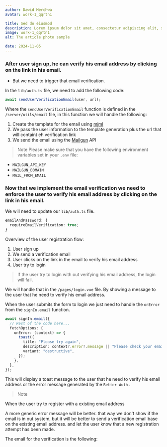 ```yaml
---
author: Dawid Merchwa
avatar: work-1_qqrtn1

title: Sed do eiusmod
description: Lorem ipsum dolor sit amet, consectetur adipiscing elit, sed do eiusmod tempor incididunt ut labore et dolore magna aliqua. Ut enim ad minim veniam, quis nostrud exercitation ullamco laboris nisi ut aliquip. Lorem ipsum dolor sit amet, consectetur adipiscing elit, sed do eiusmod tempor incididunt ut labore et dolore magna aliqua. Ut enim ad minim veniam, quis nostrud exercitation ullamco laboris nisi ut aliquip ex ea commodo consequat. Duis aute irure dolor in reprehenderit in voluptate velit esse cillum dolore eu fugiat.
image: work-1_qqrtn1
alt: The article photo sample

date: 2024-11-05
---
```


### After user sign up, he can verify his email address by clicking on the link in his email.

 - But we need to trigger that email verification.

 In the `lib/auth.ts` file, we need to add the following code:

```ts
await sendUserVerificationEmail(user, url);
```

Where the `sendUserVerificationEmail` function is defined in the `/server/utils/email` file, in this function we will handle the following:

1. Create the template for the email using [mjml](https://mjml.io/)
2. We pass the user information to the template generation  plus the url that will containt eh verification link
3. We send the email using the [Mailgun](https://mailgun.com/) API

> Note
Please make sure that you have the following environment variables set in your `.env` file:

- `MAILGUN_API_KEY`
- `MAILGUN_DOMAIN`
- `MAIL_FROM_EMAIL`

### Now that we implement  the email verification we need to enforce the user to verify his email address by clicking on the link in his email.

We will need to update our  `lib/auth.ts` file.

```ts
emailAndPassword: {
  requireEmailVerification: true;
}
```

Overview of the user registration flow:

1. User sign up
2. We send a verification email
3. User clicks on the link in the email to verify his email address
4. User try to login

> If the user try to login with out verifying his email address, the login will fail.

We will handle that in the `/pages/login.vue` file. By showing a message to the user that he need to verify his email address.

When the user submits the form to login we just need to handle the `onError` from the `signIn.email` function.

```ts
await signIn.email({
  // Rest of the code here...
  fetchOptions: {
    onError: (context) => {
      toast({
        title: "Please try again",
        description: context?.error?.message || "Please check your email and password",
        variant: "destructive",
      });
    },
  },
});
```
This will display a toast message to the user that he need to verify his email address or the error message generated by the `Better Auth` .

> Note

When the user try to register with a existing email address

A more generic error message will be better. that way we don't show if the email is in out system, but it will be better to send a verification email base on the existing email address.
and let the user know that a new registration attempt has been made.

The email for the verification is the following:

